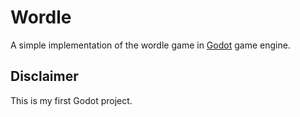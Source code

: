 # Wordle

A simple implementation of the wordle game in [Godot](https://godotengine.org) game engine.

## Disclaimer

This is my first Godot project.
